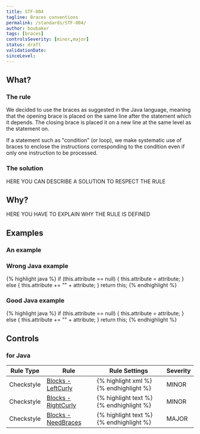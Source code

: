 ```yaml
---
title: STF-004
tagline: Braces conventions
permalink: /standards/STF-004/
author: boubaker
tags: [braces]
controlsSeverity: [minor,major]
status: draft
validationDate:
sinceLevel:
---
```


<a name="what"></a>
## What?

### <i class="fa fa-info-circle"></i> The rule

We decided to use the braces as suggested in the Java language, meaning that the opening brace is placed on the same line after
 the statement which it depends. The closing brace is placed it on a new line at the same level as the statement on.

<div class="alert alert-danger" role="alert"><i class="fa fa-minus-circle pull-right"></i>
If a statement such as "condition" (or loop), we make systematic use of braces to enclose the instructions corresponding to the
 condition even if only one instruction to be processed.
</div>


### <i class="fa fa-lightbulb-o"></i> The solution

HERE YOU CAN DESCRIBE A SOLUTION TO RESPECT THE RULE

<a name="why"></a>
## Why?

HERE YOU HAVE TO EXPLAIN WHY THE RULE IS DEFINED

<a name="examples"></a>
## Examples

### An example

<div class="panel panel-danger">
  <div class="panel-heading">
    <h3 class="panel-title"><i class="fa fa-thumbs-down pull-right"></i> Wrong Java example</h3>
  </div>
  <div class="panel-body">

{% highlight java %}
    if (this.attribute == null)
    {
      this.attribute = attribute;
    }
    else
    {
      this.attribute += "" + attribute;
    }
    return this;
{% endhighlight %}

  </div>
</div>


<div class="panel panel-success">
  <div class="panel-heading">
    <h3 class="panel-title"><i class="fa fa-thumbs-up pull-right"></i> Good Java example</h3>
  </div>
  <div class="panel-body">

{% highlight java %}
    if (this.attribute == null) {
      this.attribute = attribute;
    } else {
      this.attribute += "" + attribute;
    }
    return this;
{% endhighlight %}

  </div>
</div>


<a name="controls"></a>
## <i class="fa fa-shield"></i> Controls

### for Java

<div class="table-responsive">
  <table class="table">
    <thead>
      <tr>
        <th>Rule Type</th>
        <th>Rule</th>
        <th>Rule Settings</th>
        <th>Severity</th>
      </tr>
    </thead>
    <tbody>
    <tr>
      <td>Checkstyle</td>
      <td><a href="http://checkstyle.sourceforge.net/config_blocks.html#LeftCurly">Blocks - LeftCurly</a></td>
       <td>
{% highlight xml %}
<module name="LeftCurly">
    <property name="option" value="eol"/>
</module>
{% endhighlight %}
       </td>
       <td>MINOR</td>
     </tr>
     <tr>
       <td>Checkstyle</td>
       <td><a href="http://checkstyle.sourceforge.net/config_blocks.html#RightCurly" >Blocks - RightCurly</a></td>
       <td>
{% highlight text %}
<module name="RightCurly">
    <property name="option" value="same"/>
    <property name="shouldStartLine" value="true"/>
</module>
{% endhighlight %}
       </td>
       <td>MINOR</td>
     </tr>
     <tr>
       <td>Checkstyle</td>
       <td><a href="http://checkstyle.sourceforge.net/config_blocks.html#NeedBraces" >Blocks - NeedBraces</a></td>
       <td>
{% highlight text %}
<module name="NeedBraces"/>
{% endhighlight %}
       </td>
       <td>MAJOR</td>
     </tr>
   </tbody>
  </table>
</div>
